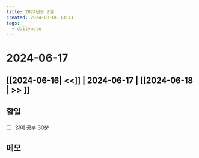 ```yaml
---
title: 2024년도 2월
created: 2024-03-08 13:11
tags:
  - dailynote
---
```

# 2024-06-17
## [[2024-06-16| <<]] | 2024-06-17 | [[2024-06-18 | >> ]]

## 할일
- [ ] 영어 공부 30분


## 메모

